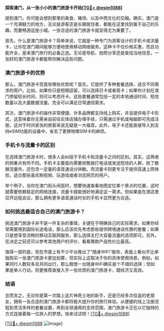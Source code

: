 **探索澳门，从一张小小的澳门旅游卡开始[[TG💪+ @esim1088](https://t.me/s/esim1088)]**

提到澳门，你可能会想到那里的美食、赌场、以及中西文化的交融。确实，澳门是一个充满魅力的地方，无论是游客还是长期居住者，都能在这里找到属于自己的乐趣。而要畅游这座小城，一张合适的澳门旅游卡就显得尤为重要了。

首先，什么是澳门旅游卡？简单来说，它就是一种专门为游客设计的手机卡或流量卡，让你在澳门期间能够方便地使用移动网络服务。这种卡不仅价格实惠，而且功能齐全，是来澳门旅行的必备之选。无论是导航、拍照分享还是查找当地信息，一张好的澳门旅游卡都能帮你解决这些问题。

### 澳门旅游卡的优势

那么，澳门旅游卡究竟有哪些优势呢？首先，它提供了多种套餐选择，适合不同需求的用户。比如，如果你只是短期逗留，可以选择日卡或者周卡；如果你计划在澳门停留较长时间，则可以考虑月卡。这些套餐通常包括一定的本地通话时间、短信数量以及大量数据流量，完全可以满足日常通信需求。

其次，澳门旅游卡的操作非常便捷。许多品牌都支持线上购买，并且提供电子卡形式，这意味着你无需亲自前往实体店铺办理手续，只需通过手机或电脑即可完成注册。这对于时间紧张的旅客来说无疑是一大福音。此外，电子卡还能直接导入到支持eSIM功能的设备中，省去了更换物理SIM卡的麻烦。

### 手机卡与流量卡的区别

在选择澳门旅游卡时，很多人会纠结于手机卡和流量卡之间的区别。其实，这两者的侧重点有所不同。手机卡主要面向需要频繁拨打电话或发送短信的人群，除了数据流量外，还包含一定量的语音通话分钟数。而流量卡则更专注于提供高速上网体验，适合那些喜欢刷视频、玩游戏或者浏览网页的用户。

举个例子，当你在澳门街头闲逛时，想要快速查看地图定位某个景点的位置，这时就需要依赖稳定的网络连接，流量卡就能很好地满足这一需求。但如果是在酒店里召开远程会议，那么拥有更多语音通话时长的手机卡显然更为合适。

### 如何挑选最适合自己的澳门旅游卡？

挑选澳门旅游卡并不是一件复杂的事情，关键在于明确自己的实际需求。如果你经常需要用到国际长途电话，那么应该优先考虑那些提供跨境通话优惠的套餐；如果只是想享受流畅的移动互联网服务，那么选择主打大容量流量的选项即可。另外，在决定之前还可以参考其他用户的评价，看看哪款产品性价比最高。

值得一提的是，现在市面上有不少平台推出了“随身WiFi”服务，表面上看似乎比单独购买一张澳门旅游卡更加划算，但实际上这取决于你的具体使用场景。例如，如果同行人数较多且共同出行，那么租借一台随身WiFi确实是个不错的选择；但如果是单人行动，则更推荐直接入手一张优质的澳门旅游卡，既经济又高效。

### 结语

总而言之，无论你是第一次踏上这片神奇土地的新手，还是已经多次往返的老朋友，拥有一张合适的澳门旅游卡都将极大提升你的旅行体验。从便捷的线上注册流程到灵活多样的套餐设置，再到全球通用的支持范围，澳门旅游卡正在以它独特的方式连接着每一位旅人的梦想。快来试试吧！[[TG💪+ @esim1088](https://t.me/s/esim1088)]

[[TG💪+ @esim1088](https://t.me/s/esim1088) ![Image](https://i.postimg.cc/4NQfJmqS/Snipaste-2025-05-13-00-14-12.png)]